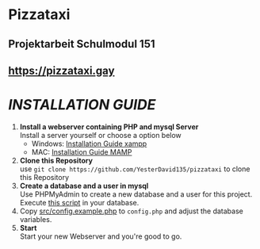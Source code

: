 # Pizzataxi
## Projektarbeit Schulmodul 151
## https://pizzataxi.gay

# ***INSTALLATION GUIDE***

1. **Install a webserver containing PHP and mysql Server**
   <br> Install a server yourself or choose a option below
      - Windows: [Installation Guide xampp](https://www.wikihow.com/Install-XAMPP-for-Windows)
      - MAC: [Installation Guide MAMP](https://documentation.mamp.info/en/MAMP-Mac/Installation/)
2. **Clone this Repository**
   <br> use `git clone https://github.com/YesterDavid135/pizzataxi` to clone this Repository
3. **Create a database and a user in mysql**
    <br> Use PHPMyAdmin to create a new database and a user for this project.
    <br> Execute [this script](https://github.com/YesterDavid135/pizzataxi/blob/main/src/assets/db/pizza.sql) in your database.
4. Copy [src/config.example.php](src/config.example.php) to `config.php` and adjust the database variables.
5. **Start**
    <br> Start your new Webserver and you're good to go.
